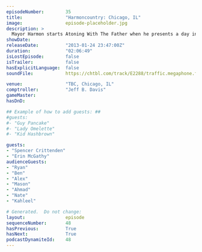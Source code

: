 ```yaml
---
episodeNumber:        35
title:                "Harmoncountry: Chicago, IL"
image:                episode-placeholder.jpg
description: >
  Mayor Harmon starts Atoning With The Father when he presents a day in his fantasy TV writer life, confronts a drunk Darth Vader, then adopts a 15 year old version of himself. The night ends with an impromptu rap battle before new Harmenian Kahleel take...
showDate:             
releaseDate:          "2013-01-24 23:47:00Z"
duration:             "02:06:49"
isLostEpisode:        false
isTrailer:            false
hasExplicitLanguage:  false
soundFile:            https://chtbl.com/track/E2288/traffic.megaphone.fm/STA6230550878.mp3?updated=1560295661

venue:                "TBC, Chicago, IL"
comptroller:          "Jeff B. Davis"
gameMaster:           
hasDnD:               

## Example of how to add guests: ##
#guests:
#- "Guy Pancake"
#- "Lady Omelette"
#- "Kid Hashbrown"

guests:
- "Spencer Crittenden"
- "Erin McGathy"
audienceGuests:
- "Ryan"
- "Ben"
- "Alex"
- "Mason"
- "Ahmad"
- "Nate"
- "Kahleel"

# Generated.  Do not change:
layout:               episode
sequenceNumber:       48
hasPrevious:          True
hasNext:              True
podcastDynamiteId:    48
---
```


<!-- The episode description will be rendered here -->
<!-- Add your content below here -->


